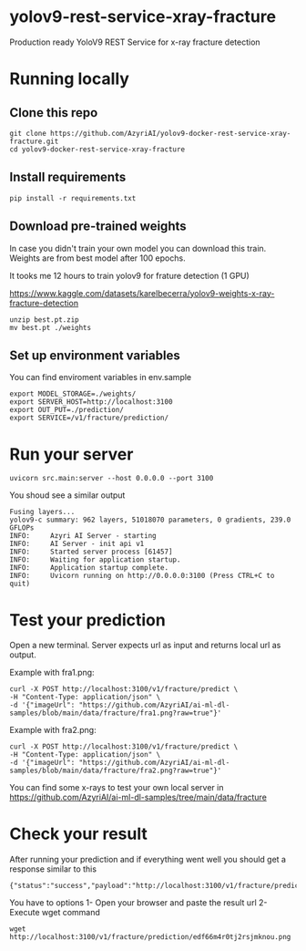 # yolov9-rest-service-xray-fracture
Production ready YoloV9 REST Service for x-ray fracture detection

# Running locally

## Clone this repo

``` shell
git clone https://github.com/AzyriAI/yolov9-docker-rest-service-xray-fracture.git
cd yolov9-docker-rest-service-xray-fracture
```

## Install requirements 

``` shell
pip install -r requirements.txt
```

## Download pre-trained weights
In case you didn't train your own model you can download this train. Weights are from best model after 100 epochs.

It tooks me 12 hours to train yolov9 for frature detection (1 GPU)

https://www.kaggle.com/datasets/karelbecerra/yolov9-weights-x-ray-fracture-detection


``` shell
unzip best.pt.zip
mv best.pt ./weights 
```

## Set up environment variables
You can find enviroment variables in env.sample

``` shell
export MODEL_STORAGE=./weights/
export SERVER_HOST=http://localhost:3100
export OUT_PUT=./prediction/
export SERVICE=/v1/fracture/prediction/
```

# Run your server

``` shell
uvicorn src.main:server --host 0.0.0.0 --port 3100
```

You shoud see a similar output
``` shell
Fusing layers... 
yolov9-c summary: 962 layers, 51018070 parameters, 0 gradients, 239.0 GFLOPs
INFO:     Azyri AI Server - starting
INFO:     AI Server - init api v1
INFO:     Started server process [61457]
INFO:     Waiting for application startup.
INFO:     Application startup complete.
INFO:     Uvicorn running on http://0.0.0.0:3100 (Press CTRL+C to quit)
```

# Test your prediction
Open a new terminal. Server expects url as input and returns local url as output.

Example with fra1.png:
``` shell
curl -X POST http://localhost:3100/v1/fracture/predict \
-H "Content-Type: application/json" \
-d '{"imageUrl": "https://github.com/AzyriAI/ai-ml-dl-samples/blob/main/data/fracture/fra1.png?raw=true"}'
```

Example with fra2.png:
``` shell
curl -X POST http://localhost:3100/v1/fracture/predict \
-H "Content-Type: application/json" \
-d '{"imageUrl": "https://github.com/AzyriAI/ai-ml-dl-samples/blob/main/data/fracture/fra2.png?raw=true"}'
```

You can find some x-rays to test your own local server in https://github.com/AzyriAI/ai-ml-dl-samples/tree/main/data/fracture

# Check your result
After running your prediction and if everything went well you should get a response similar to this

``` shell
{"status":"success","payload":"http://localhost:3100/v1/fracture/prediction/edf66m4r0tj2rsjmknou.png"}
```

You have to options
1- Open your browser and paste the result url
2- Execute wget command

``` shell
wget http://localhost:3100/v1/fracture/prediction/edf66m4r0tj2rsjmknou.png
```